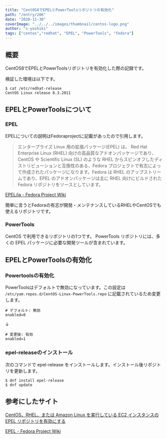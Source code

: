 ```yaml
---
title: "CentOS8でEPELとPowerToolsリポジトリの有効化"
path: "/entry/206"
date: "2020-11-30"
coverImage: "../../../images/thumbnail/centos-logo.png"
author: "s-yoshiki"
tags: ["centos","redhat", "EPEL", "PowerTools", "fedora"]
---
```


## 概要

CentOS8でEPELとPowerToolsリポジトリを有効化した際の記録です。

検証した環境は以下です。

```
$ cat /etc/redhat-release 
CentOS Linux release 8.3.2011
```

## EPELとPowerToolsについて

### EPEL

EPELについての説明はFedoraprojectに記載があったので引用します。

>  エンタープライズ Linux 用の拡張パッケージ(EPEL) は、 Red Hat Enterprise Linux (RHEL) 向けの高品質なアドオンパッケージであり、CentOS や Scientific Linux (SL) のような RHEL からスピンオフしたディストリビューションと互換性のある、Fedora プロジェクトで有志によって作成されたパッケージになります。Fedora は RHEL のアップストリームであり、EPEL のアドオンパッケージは主に RHEL 向けにビルドされた Fedora リポジトリをソースとしています。


[EPEL/ja - Fedora Project Wiki](https://fedoraproject.org/wiki/EPEL/ja)

簡単に言うとFedoraの有志が開発・メンテナンスしているRHELやCentOSでも使えるリポジトリです。

### PowerTools

CentOS で利用できるリポジトリの1つです。
PowerTools リポジトリには、多くの EPEL パッケージに必要な開発ツールが含まれています。

## EPELとPowerToolsの有効化

### Powertoolsの有効化

PowerToolsはデフォルトで無効になっています。この設定は `/etc/yum.repos.d/CentOS-Linux-PowerTools.repo` に記載されているため変更します。

```shell
# デフォルト: 無効
enabled=0
```
↓
```shell
# 変更後: 有効
enabled=1
```

### epel-releaseのインストール

次のコマンドで epel-release をインストールします。インストール後リポジトリを更新します。

```
$ dnf install epel-release
$ dnf update
```


## 参考にしたサイト

[CentOS、RHEL、または Amazon Linux を実行している EC2 インスタンスの EPEL リポジトリを有効にする](https://aws.amazon.com/jp/premiumsupport/knowledge-center/ec2-enable-epel/)

[EPEL - Fedora Project Wiki](https://fedoraproject.org/wiki/EPEL)